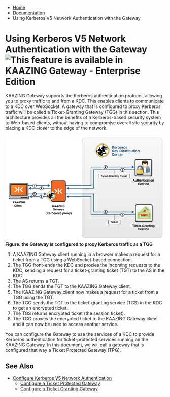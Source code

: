 -   [Home](../../index.md)
-   [Documentation](../index.md)
-   Using Kerberos V5 Network Authentication with the Gateway

Using Kerberos V5 Network Authentication with the Gateway ![This feature is available in KAAZING Gateway - Enterprise Edition](images/enterprise-feature.png)
=================================================================================================================================

KAAZING Gateway supports the Kerberos authentication protocol, allowing you to proxy traffic to and from a KDC. This enables clients to communicate to a KDC over WebSocket. A gateway that is configured to proxy Kerberos traffic will be called a Ticket-Granting Gateway (TGG) in this section. This architecture provides all the benefits of a Kerberos-based security system to Web-based clients, without having to compromise overall site security by placing a KDC closer to the edge of the network.

![A gateway configured to proxy Kerberos traffic as a TGG](../images/f-kerberos5-kaazing-model-web.jpg)
**Figure: the Gateway is configured to proxy Kerberos traffic as a TGG**

1.  A KAAZING Gateway client running in a browser makes a request for a ticket from a TGG using a WebSocket-based connection.
2.  The TGG front-ends the KDC and proxies the incoming requests to the KDC, sending a request for a ticket-granting ticket (TGT) to the AS in the KDC.
3.  The AS returns a TGT.
4.  The TGG sends the TGT to the KAAZING Gateway client.
5.  The KAAZING Gateway client now makes a request for a ticket from a TGG using the TGT.
6.  The TGG sends the TGT to the ticket-granting service (TGS) in the KDC to get an encrypted ticket.
7.  The TGS returns encrypted ticket (the session ticket).
8.  The TGG proxies the encrypted ticket to the KAAZING Gateway client and it can now be used to access another service.

You can configure the Gateway to use the services of a KDC to provide Kerberos authentication for ticket-protected services running on the KAAZING Gateway. In this document, we will call a gateway that is configured that way a Ticket Protected Gateway (TPG).

See Also
------------------------------

-   [Configure Kerberos V5 Network Authentication](o_krb.md)
    -   [Configure a Ticket Protected Gateway](p_krb_config_tpg.md)
    -   [Configure a Ticket Granting Gateway](p_krb_config_tgg.md)


